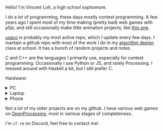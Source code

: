 Hello! I'm Vincent Loh, a high school sophomore.

I do a lot of programming, these days mostly contest programming.
A few years ago I spent most of my time making (pretty bad) web games
with p5js, and still occasionally make little animation projects, like
[this one](https://github.com/vmhl87/simple-animation-framework).

[usaco](https://github.com/vmhl87/usaco) is probably my most active repo,
which I update every few days. I mantain a github repo with most of the work
I do in my [algorithm design](https://github.com/vmhl87/alg_design) class
at school. It has a bunch of random projects and notes.

C and C++ are the languages I primarily use, especially for contest programming.
Occasionally I use Python or JS, and rarely Processing. I messed around with
Haskell a bit, but I still prefer C.

Hardware:

<details><summary>PC</summary>

My desktop is an AMD machine - Ryzen 5 2600 running Debian 12.
I used to use Ubuntu, but recently switched to this current setup - Gnome
and snap were getting on my nerves.

I have a similar setup to my laptop: i3 as a window manager, with a tmux-based
terminal setup. Unlike that laptop, though, I use a graphical terminal (st)
rather than the framebuffer one, which has issues with scaling on my monitor.

My i3 bindings are a bit strange - find them [here](pc).

![](assets/pc.png)

![](assets/pc_term.png)

</details>

<details><summary>Laptop</summary>

My choice of laptop is rather odd - it's a Lenovo ideapad 3 chromebook.

With an Intel Celeron N4020 underclocked to 800mhz and barely functional
Intel integrated graphics, its performance is far from good. However,
combined with a pretty substantial battery, it gets a very high SOT.
I end up having to charge once every week or so, despite using it as my
daily driver.

I used to run this laptop in "standard" chromeOS, doing most
of my work in the VT2 virtual terminal emulator (essentially a worse framebuffer
console) but I flashed a UEFI bootloader and installed Debian 12.

Though I have i3 configured, I do the majority of my work
in the TTY, with a combination of nvim, tmux, and w3m.

My [framebuffer graphics library](https://github.com/vmhl87/fbgui) was originally
built for use on this laptop.

![](assets/chrono-tty.png)

![](assets/chrono.png)

</details>

<details><summary>Phone</summary>

I use a jailbroken iphone SE (first generation, from 2016) on iOS 13.4.1.
It has the clang toolchain and SDK installed, so I can (and sometimes do)
code on this device.

It is jailbroken with Odysseyra1n, running the Procursus bootstrap.

![](assets/phone.png)

I am not very good at Objective-C, but I have written a few tweaks -
for example [radianator](https://github.com/vmhl87/radianator).

</details>

Not a lot of my older projects are on my github. I have various web games
on [OpenProcessing](https://openprocessing.org/user/250345), most in various
stages of completeness.

I'm `if.rm` on Discord, feel free to contact me!
